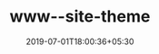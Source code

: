---
title: "www--site-theme"
date: 2019-07-01T18:00:36+05:30
type: "organisations"
org_name: "OWASP"
repo_desc: "Contains owasp site theme specific items (headers, footers, json, menus)"
repo_link: https://github.com/OWASP/www--site-theme
---
